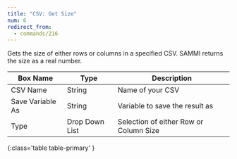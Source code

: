 ```yaml
---
title: "CSV: Get Size"
num: 6
redirect_from:
  - commands/216
---
```


Gets the size of either rows or columns in a specified CSV. SAMMI returns the size as a real number.

| Box Name | Type | Description |
|-------|--------|--------|
|CSV Name|String|Name of your CSV
|Save Variable As|String|Variable to save the result as
|Type|Drop Down List|Selection of either Row or Column Size
{:class='table table-primary' }









